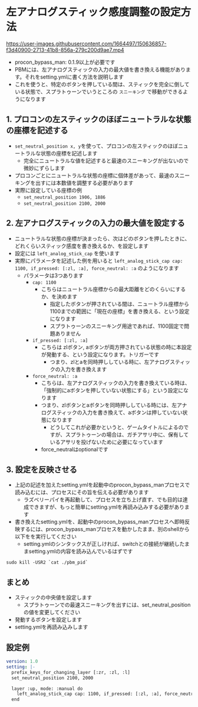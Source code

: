 # 左アナログスティック感度調整の設定方法
https://user-images.githubusercontent.com/1664497/150636857-f3d40900-2713-41b8-856a-279c200d9ae7.mp4

* procon_bypass_man: 0.1.9以上が必要です
* PBMには、左アナログスティックの入力の最大値を書き換える機能があります。それをsetting.ymlに書く方法を説明します
* これを使うと、特定のボタンを押している間は、スティックを完全に倒している状態で、スプラトゥーンでいうところの `スニーキング` で移動ができるようになります

## 1. プロコンの左スティックのほぼニュートラルな状態の座標を記述する
* `set_neutral_position x, y`を使って、プロコンの左スティックのほぼニュートラルな状態の座標を記述します
  * 完全にニュートラルな値を記述すると最速のスニーキングが出ないので微妙にずらします
* プロコンごとにニュートラルな状態の座標に個体差があって、最速のスニーキングを出すには本数値を調整する必要があります
* 実際に設定している座標の例
  * `set_neutral_position 1906, 1886`
  * `set_neutral_position 2100, 2000`

## 2. 左アナログスティックの入力の最大値を設定する
* ニュートラルな状態の座標が決まったら、次はどのボタンを押したときに、どれくらいスティック感度を書き換えるか、を設定します
* 設定には `left_analog_stick_cap` を使います
* 実際にパラメータを記述した例を用いると `left_analog_stick_cap cap: 1100, if_pressed: [:zl, :a], force_neutral: :a` のようになります
  * パラメータは3つあります
    * `cap: 1100`
      * こちらはニュートラル座標からの最大距離をどのくらいにするか、を決めます
        * 指定したボタンが押されている間は、ニュートラル座標から1100までの範囲に「現在の座標」を書き換える、という設定になります
        * スプラトゥーンのスニーキング用途であれば、1100固定で問題ありません
    * `if_pressed: [:zl, :a]`
      * こちらは zlボタン, aボタンが両方押されている状態の時に本設定が発動する、という設定になります。トリガーです
        * つまり、zlとaを同時押ししている時に、左アナログスティックの入力を書き換えます
    * `force_neutral: :a`
      * こちらは、左アナログスティックの入力を書き換えている時は、「強制的にaボタンを押していない状態にする」という設定になります
      * つまり、zlボタンとaボタンを同時押ししている時には、左アナログスティックの入力を書き換えて、aボタンは押していない状態になります
        * どうしてこれが必要かというと、ゲームタイトルによるのですが、スプラトゥーンの場合は、ガチアサリ中に、保有しているアサリを投げないために必要になっています
      * force_neutralはoptionalです

## 3. 設定を反映させる
* 上記の記述を加えたsetting.ymlを起動中のprocon_bypass_manプロセスで読み込むには、プロセスにその旨を伝える必要があります
  * ラズベリーパイを再起動して、プロセスを立ち上げ直す、でも目的は達成できますが、もっと簡単にsetting.ymlを再読み込みする必要があります
* 書き換えたsetting.ymlを、起動中のprocon_bypass_manプロセスへ即時反映するには、procon_bypass_manプロセスを動かしたまま、別のshellから 以下をを実行してください
  * setting.ymlのシンタックスが正しければ、switchとの接続が継続したままsetting.ymlの内容を読み込んでいるはずです

```shell
sudo kill -USR2 `cat ./pbm_pid` 
```

## まとめ
* スティックの中央値を設定します
  * スプラトゥーンでの最速スニーキングを出すには、set_neutral_positionの値を変更してください
* 発動するボタンを設定します
* setting.ymlを再読み込みします

## 設定例
```yaml
version: 1.0
setting: |-
  prefix_keys_for_changing_layer [:zr, :zl, :l]
  set_neutral_position 2100, 2000

  layer :up, mode: :manual do
    left_analog_stick_cap cap: 1100, if_pressed: [:zl, :a], force_neutral: :a
  end
```
